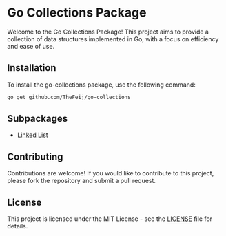 # Go Collections Package

Welcome to the Go Collections Package! This project aims to
provide a collection of data structures implemented in Go,
with a focus on efficiency and ease of use.

## Installation

To install the go-collections package, use the following command:

```sh
go get github.com/TheFeij/go-collections
```

## Subpackages

- [Linked List](linkedlist/readme.md)

## Contributing

Contributions are welcome! If you would like to contribute to this project,
please fork the repository and submit a pull request.

## License

This project is licensed under the MIT License - see the [LICENSE](LICENSE) file for details.
